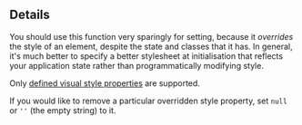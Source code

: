 ## Details

You should use this function very sparingly for setting, because it *overrides* the style of an element, despite the state and classes that it has.  In general, it's much better to specify a better stylesheet at initialisation that reflects your application state rather than programmatically modifying style.

Only [defined visual style properties](#style) are supported.

If you would like to remove a particular overridden style property, set `null` or `''` (the empty string) to it.
